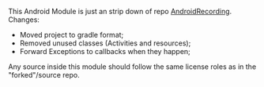 This Android Module is just an strip down of repo [AndroidRecording](https://github.com/panzy/AndroidRecording).
Changes:
- Moved project to gradle format;
- Removed unused classes (Activities and resources);
- Forward Exceptions to callbacks when they happen;

Any source inside this module should follow the same license roles as in the "forked"/source repo.